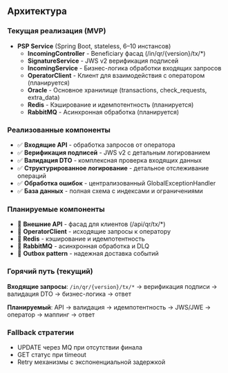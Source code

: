 ## Архитектура

### Текущая реализация (MVP)

- **PSP Service** (Spring Boot, stateless, 6–10 инстансов)
  - **IncomingController** - Beneficiary фасад (/in/qr/{version}/tx/*)
  - **SignatureService** - JWS v2 верификация подписей
  - **IncomingService** - Бизнес-логика обработки входящих запросов
  - **OperatorClient** - Клиент для взаимодействия с оператором (планируется)
  - **Oracle** - Основное хранилище (transactions, check_requests, extra_data)
  - **Redis** - Кэширование и идемпотентность (планируется)
  - **RabbitMQ** - Асинхронная обработка (планируется)

### Реализованные компоненты

- ✅ **Входящие API** - обработка запросов от оператора
- ✅ **Верификация подписей** - JWS v2 с детальным логированием
- ✅ **Валидация DTO** - комплексная проверка входящих данных
- ✅ **Структурированное логирование** - детальное отслеживание операций
- ✅ **Обработка ошибок** - централизованный GlobalExceptionHandler
- ✅ **База данных** - полная схема с индексами и ограничениями

### Планируемые компоненты

- 🔄 **Внешние API** - фасад для клиентов (/api/qr/tx/*)
- 🔄 **OperatorClient** - исходящие запросы к оператору
- 🔄 **Redis** - кэширование и идемпотентность
- 🔄 **RabbitMQ** - асинхронная обработка и DLQ
- 🔄 **Outbox pattern** - надежная доставка событий

### Горячий путь (текущий)

**Входящие запросы**: `/in/qr/{version}/tx/*` → верификация подписи → валидация DTO → бизнес-логика → ответ

**Планируемый**: API → валидация → идемпотентность → JWS/JWE → оператор → маппинг → ответ

### Fallback стратегии

- UPDATE через MQ при отсутствии финала
- GET статус при timeout
- Retry механизмы с экспоненциальной задержкой



